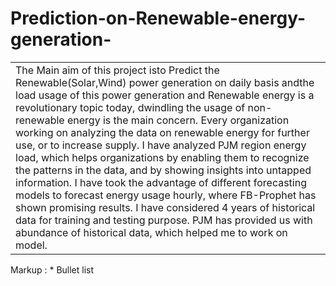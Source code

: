 # Prediction-on-Renewable-energy-generation-
<table>
    <tr>
        <td> The Main aim of this project isto Predict the Renewable(Solar,Wind) power generation on daily basis andthe load usage of this power generation and Renewable energy is a revolutionary topic today, dwindling the usage of non-renewable energy is the main concern.   Every organization working on analyzing the data on renewable energy for further use, or to increase supply. I have  analyzed PJM region energy load, which helps organizations by enabling them to recognize the patterns in the data, and by showing insights into untapped information.  I have took the  advantage of different forecasting models to forecast energy usage hourly, where FB-Prophet has shown promising results. I have considered 4 years of historical data for training and testing purpose. PJM has provided us with abundance of historical data, which helped me to work on model.</td>
    </tr>
</table>

 Markup : * Bullet list

